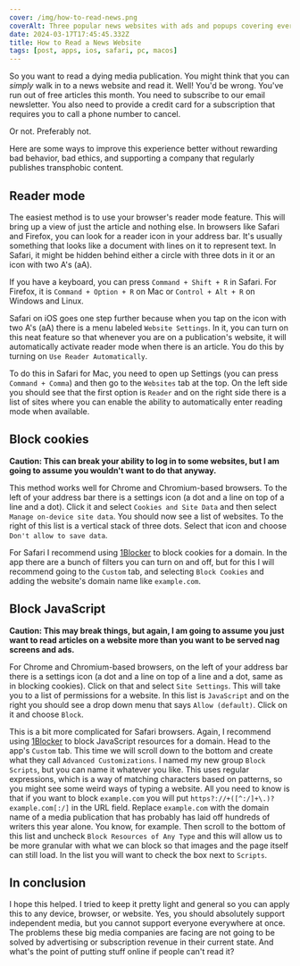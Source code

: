 ```yaml
---
cover: /img/how-to-read-news.png
coverAlt: Three popular news websites with ads and popups covering everything.
date: 2024-03-17T17:45:45.332Z
title: How to Read a News Website
tags: [post, apps, ios, safari, pc, macos]
---
```

So you want to read a dying media publication. You might think that you can _simply_ walk in to a news website and read it. Well! You'd be wrong. You've run out of free articles this month. You need to subscribe to our email newsletter. You also need to provide a credit card for a subscription that requires you to call a phone number to cancel.

Or not. Preferably not.

Here are some ways to improve this experience better without rewarding bad behavior, bad ethics, and supporting a company that regularly publishes transphobic content.

## Reader mode

The easiest method is to use your browser's reader mode feature. This will bring up a view of just the article and nothing else. In browsers like Safari and Firefox, you can look for a reader icon in your address bar. It's usually something that looks like a document with lines on it to represent text. In Safari, it might be hidden behind either a circle with three dots in it or an icon with two A's (aA).

If you have a keyboard, you can press `Command + Shift + R` in Safari. For Firefox, it is `Command + Option + R` on Mac or `Control + Alt + R` on Windows and Linux. 

Safari on iOS goes one step further because when you tap on the icon with two A's (aA) there is a menu labeled `Website Settings`. In it, you can turn on this neat feature so that whenever you are on a publication's website, it will automatically activate reader mode when there is an article. You do this by turning on `Use Reader Automatically`.

To do this in Safari for Mac, you need to open up Settings (you can press `Command + Comma`) and then go to the `Websites` tab at the top. On the left side you should see that the first option is `Reader` and on the right side there is a list of sites where you can enable the ability to automatically enter reading mode when available.

## Block cookies

**Caution: This can break your ability to log in to some websites, but I am going to assume you wouldn't want to do that anyway.**

This method works well for Chrome and Chromium-based browsers. To the left of your address bar there is a settings icon (a dot and a line on top of a line and a dot). Click it and select `Cookies and Site Data` and then select `Manage on-device site data`. You should now see a list of websites. To the right of this list is a vertical stack of three dots. Select that icon and choose `Don't allow to save data`.

For Safari I recommend using [1Blocker](https://1blocker.com) to block cookies for a domain. In the app there are a bunch of filters you can turn on and off, but for this I will recommend going to the `Custom` tab, and selecting `Block Cookies` and adding the website's domain name like `example.com`.

## Block JavaScript

**Caution: This may break things, but again, I am going to assume you just want to read articles on a website more than you want to be served nag screens and ads.**

For Chrome and Chromium-based browsers, on the left of your address bar there is a settings icon (a dot and a line on top of a line and a dot, same as in blocking cookies). Click on that and select `Site Settings`. This will take you to a list of permissions for a website. In this list is `JavaScript` and on the right you should see a drop down menu that says `Allow (default)`. Click on it and choose `Block`.

This is a bit more complicated for Safari browsers. Again, I recommend using [1Blocker](https://1blocker.com) to block JavaScript resources for a domain. Head to the app's `Custom` tab. This time we will scroll down to the bottom and create what they call `Advanced Customizations`. I named my new group `Block Scripts`, but you can name it whatever you like. This uses regular expressions, which is a way of matching characters based on patterns, so you might see some weird ways of typing a website. All you need to know is that if you want to block `example.com` you will put `https?://+([^:/]+\.)?example.com[:/]` in the URL field. Replace `example.com` with the domain name of a media publication that has probably has laid off hundreds of writers this year alone. You know, for example. Then scroll to the bottom of this list and uncheck `Block Resources of Any Type` and this will allow us to be more granular with what we can block so that images and the page itself can still load. In the list you will want to check the box next to `Scripts`.

## In conclusion

I hope this helped. I tried to keep it pretty light and general so you can apply this to any device, browser, or website. Yes, you should absolutely support independent media, but you cannot support everyone everywhere at once. The problems these big media companies are facing are not going to be solved by advertising or subscription revenue in their current state. And what's the point of putting stuff online if people can't read it?
